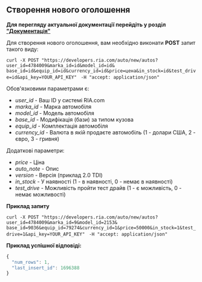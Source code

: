 ## Створення нового оголошення 

**Для перегляду актуальної документації перейдіть у розділ ["Документація"](https://developers.ria.com/docs/)**

Для створення нового оголошення, вам необхідно виконати **POST** запит такого виду:
 
`curl -X POST "https://developers.ria.com/auto/new/autos?user_id=4784009&marka_id=id&model_id=id&`
`base_id=id&equip_id=id&currency_id=id&price=цена&in_stock=id&test_drive=id&api_key=YOUR_API_KEY"`
` -H "accept: application/json"`


Обов'язковими параметрами є:
- *user_id* -  Ваш ID у системі RIA.com
- *marka_id* - Марка автомобіля
- *model_id* -  Модель автомобіля
- *base_id* - Модифікація (бази) за типом кузова
- *equip_id* - Комплектація автомобіля
- *currency_id* - Валюта в якій продаєте автомобіль (1 - долари США, 2 - євро, 3 - гривня)

Додаткові параметри:
- *price* - Ціна
- *auto_note* - Опис
- *version* - Версія (приклад 2.0 TDI)
- *in_stock* - У наявності (1 - в наявності, 0 - немає в наявності)
- *test_drive* - Можливість пройти тест драйв (1 - є можливість, 0 - немає можливості)

**Приклад запиту**

`curl -X POST "https://developers.ria.com/auto/new/autos?user_id=4784009&marka_id=9&model_id=2153&`
`base_id=9036&equip_id=79274&currency_id=1&price=50000&in_stock=1&test_drive=1&api_key=YOUR_API_KEY"`
` -H "accept: application/json"`

**Приклад успішної відповіді:**

```javascript
{
  "num_rows": 1,
  "last_insert_id": 1696388
}
```
